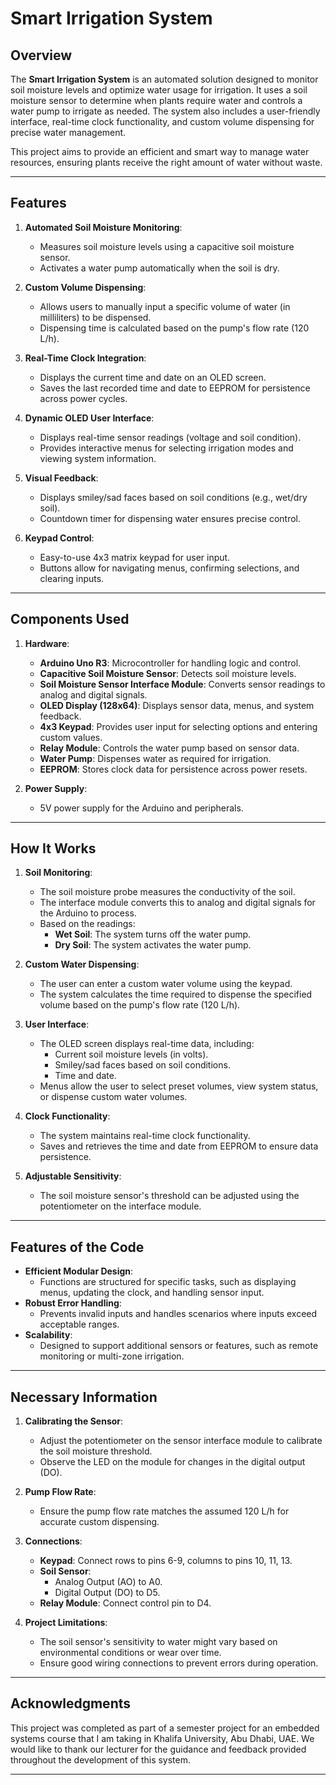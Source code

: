 # Smart Irrigation System

## **Overview**
The **Smart Irrigation System** is an automated solution designed to monitor soil moisture levels and optimize water usage for irrigation. It uses a soil moisture sensor to determine when plants require water and controls a water pump to irrigate as needed. The system also includes a user-friendly interface, real-time clock functionality, and custom volume dispensing for precise water management.

This project aims to provide an efficient and smart way to manage water resources, ensuring plants receive the right amount of water without waste.

---

## **Features**
1. **Automated Soil Moisture Monitoring**:
   - Measures soil moisture levels using a capacitive soil moisture sensor.
   - Activates a water pump automatically when the soil is dry.

2. **Custom Volume Dispensing**:
   - Allows users to manually input a specific volume of water (in milliliters) to be dispensed.
   - Dispensing time is calculated based on the pump's flow rate (120 L/h).

3. **Real-Time Clock Integration**:
   - Displays the current time and date on an OLED screen.
   - Saves the last recorded time and date to EEPROM for persistence across power cycles.

4. **Dynamic OLED User Interface**:
   - Displays real-time sensor readings (voltage and soil condition).
   - Provides interactive menus for selecting irrigation modes and viewing system information.

5. **Visual Feedback**:
   - Displays smiley/sad faces based on soil conditions (e.g., wet/dry soil).
   - Countdown timer for dispensing water ensures precise control.

6. **Keypad Control**:
   - Easy-to-use 4x3 matrix keypad for user input.
   - Buttons allow for navigating menus, confirming selections, and clearing inputs.

---

## **Components Used**
1. **Hardware**:
   - **Arduino Uno R3**: Microcontroller for handling logic and control.
   - **Capacitive Soil Moisture Sensor**: Detects soil moisture levels.
   - **Soil Moisture Sensor Interface Module**: Converts sensor readings to analog and digital signals.
   - **OLED Display (128x64)**: Displays sensor data, menus, and system feedback.
   - **4x3 Keypad**: Provides user input for selecting options and entering custom values.
   - **Relay Module**: Controls the water pump based on sensor data.
   - **Water Pump**: Dispenses water as required for irrigation.
   - **EEPROM**: Stores clock data for persistence across power resets.

2. **Power Supply**:
   - 5V power supply for the Arduino and peripherals.

---

## **How It Works**
1. **Soil Monitoring**:
   - The soil moisture probe measures the conductivity of the soil.
   - The interface module converts this to analog and digital signals for the Arduino to process.
   - Based on the readings:
     - **Wet Soil**: The system turns off the water pump.
     - **Dry Soil**: The system activates the water pump.

2. **Custom Water Dispensing**:
   - The user can enter a custom water volume using the keypad.
   - The system calculates the time required to dispense the specified volume based on the pump's flow rate (120 L/h).

3. **User Interface**:
   - The OLED screen displays real-time data, including:
     - Current soil moisture levels (in volts).
     - Smiley/sad faces based on soil conditions.
     - Time and date.
   - Menus allow the user to select preset volumes, view system status, or dispense custom water volumes.

4. **Clock Functionality**:
   - The system maintains real-time clock functionality.
   - Saves and retrieves the time and date from EEPROM to ensure data persistence.

5. **Adjustable Sensitivity**:
   - The soil moisture sensor's threshold can be adjusted using the potentiometer on the interface module.

---

## **Features of the Code**
- **Efficient Modular Design**:
  - Functions are structured for specific tasks, such as displaying menus, updating the clock, and handling sensor input.
- **Robust Error Handling**:
  - Prevents invalid inputs and handles scenarios where inputs exceed acceptable ranges.
- **Scalability**:
  - Designed to support additional sensors or features, such as remote monitoring or multi-zone irrigation.

---

## **Necessary Information**
1. **Calibrating the Sensor**:
   - Adjust the potentiometer on the sensor interface module to calibrate the soil moisture threshold.
   - Observe the LED on the module for changes in the digital output (DO).

2. **Pump Flow Rate**:
   - Ensure the pump flow rate matches the assumed 120 L/h for accurate custom dispensing.

3. **Connections**:
   - **Keypad**: Connect rows to pins 6-9, columns to pins 10, 11, 13.
   - **Soil Sensor**:
     - Analog Output (AO) to A0.
     - Digital Output (DO) to D5.
   - **Relay Module**: Connect control pin to D4.

4. **Project Limitations**:
   - The soil sensor's sensitivity to water might vary based on environmental conditions or wear over time.
   - Ensure good wiring connections to prevent errors during operation.

---

## **Acknowledgments**
This project was completed as part of a semester project for an embedded systems course that I am taking in Khalifa University, Abu Dhabi, UAE. We would like to thank our lecturer for the guidance and feedback provided throughout the development of this system.

---
